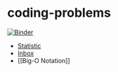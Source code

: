 # coding-problems
[![Binder](https://mybinder.org/badge_logo.svg)](https://mybinder.org/v2/gh/aminbenarieb/coding-problems/HEAD)


- [Statistic](statistic.md)
- [Inbox](inbox.md)
- [[Big-O Notation]]